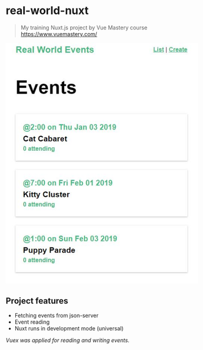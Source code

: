 # real-world-nuxt

> My training Nuxt.js project by Vue Mastery 
> course https://www.vuemastery.com/

<img src="readmeImg.JPG">

## Project features

- Fetching events from json-server
- Event reading
- Nuxt runs in development mode (universal)

*Vuex was applied for reading and writing events.*

